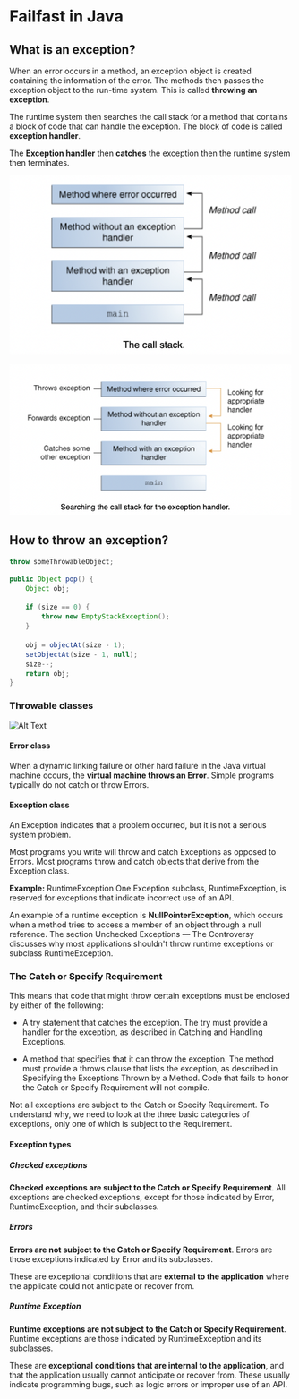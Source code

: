 # Failfast in Java

##  What is an exception?

When an error occurs in a method, an exception object is created containing the information of the error. The methods then passes the exception object to the run-time system. This is called **throwing an exception**.

The runtime system then searches the call stack for a method that contains a block of code that can handle the exception. The block of code is called **exception handler**.

The **Exception handler** then **catches** the exception then the runtime system then terminates.

![Alt Text](pic1.png) 


![Alt Text](pic2.png) 


## How to throw an exception?

```java
throw someThrowableObject;
```


```java
public Object pop() {
    Object obj;

    if (size == 0) {
        throw new EmptyStackException();
    }

    obj = objectAt(size - 1);
    setObjectAt(size - 1, null);
    size--;
    return obj;
}
```


### Throwable classes

![Alt Text](pic4.png) 

#### Error class

When a dynamic linking failure or other hard failure in the Java virtual machine occurs, the **virtual machine throws an Error**. Simple programs typically do not catch or throw Errors.

#### Exception class

An Exception indicates that a problem occurred, but it is not a serious system problem. 


Most programs you write will throw and catch Exceptions as opposed to Errors. Most programs throw and catch objects that derive from the Exception class.


**Example:** RuntimeException
One Exception subclass, RuntimeException, is reserved for exceptions that indicate incorrect use of an API. 

An example of a runtime exception is **NullPointerException**, which occurs when a method tries to access a member of an object through a null reference. The section Unchecked Exceptions — The Controversy discusses why most applications shouldn't throw runtime exceptions or subclass RuntimeException.

### The Catch or Specify Requirement

This means that code that might throw certain exceptions must be enclosed by either of the following:

* A try statement that catches the exception. The try must provide a handler for the exception, as described in Catching and Handling Exceptions.

* A method that specifies that it can throw the exception. The method must provide a throws clause that lists the exception, as described in Specifying the Exceptions Thrown by a Method. Code that fails to honor the Catch or Specify Requirement will not compile.

Not all exceptions are subject to the Catch or Specify Requirement. To understand why, we need to look at the three basic categories of exceptions, only one of which is subject to the Requirement.

#### Exception types

##### Checked exceptions #####
**Checked exceptions are subject to the Catch or Specify Requirement**. All exceptions are checked exceptions, except for those indicated by Error, RuntimeException, and their subclasses.

##### Errors #####
**Errors are not subject to the Catch or Specify Requirement**. Errors are those exceptions indicated by Error and its subclasses.

These are exceptional conditions that are **external to the application** where the applicate could not anticipate or recover from.

##### Runtime Exception #####
**Runtime exceptions are not subject to the Catch or Specify Requirement**. Runtime exceptions are those indicated by RuntimeException and its subclasses.

These are **exceptional conditions that are internal to the application**, and that the application usually cannot anticipate or recover from. These usually indicate programming bugs, such as logic errors or improper use of an API.
